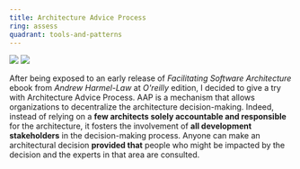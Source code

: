 ```yaml
---
title: Architecture Advice Process
ring: assess
quadrant: tools-and-patterns
---
```


[![](https://img.shields.io/badge/facilitating%20software%20architecture-0c7cba?logo=gitbook&logoColor=000&style=flat)](https://learning.oreilly.com/library/view/facilitating-software-architecture/9781098151850/)
[![](https://img.shields.io/badge/andrew%20harmel%20law-834187?logo=ubuntu&logoColor=000&style=flat)](https://www.linkedin.com/in/andrewharmellaw/)

After being exposed to an early release of *Facilitating Software Architecture* ebook from *Andrew Harmel-Law* at *O'reilly* edition, I decided to give a try with Architecture Advice Process. AAP is a mechanism that allows organizations to decentralize the architecture decision-making. Indeed, instead of relying on a **few architects solely accountable and responsible** for the architecture, it fosters the involvement of **all development stakeholders** in the decision-making process. Anyone can make an architectural decision **provided that** people who might be impacted by the decision and the experts in that area are consulted.